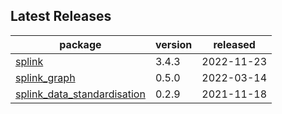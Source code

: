 ## Latest Releases
| package | version | released |
|--------------|-----------|-------------|
| [splink](https://github.com/moj-analytical-services/splink) | 3.4.3 | 2022-11-23 |
| [splink_graph](https://github.com/moj-analytical-services/splink_graph) | 0.5.0 | 2022-03-14 |
| [splink_data_standardisation](https://github.com/moj-analytical-services/splink_data_standardisation) | 0.2.9 | 2021-11-18 |
